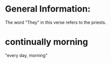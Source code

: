 # General Information:

The word "They" in this verse refers to the priests.

# continually morning

"every day, morning"

